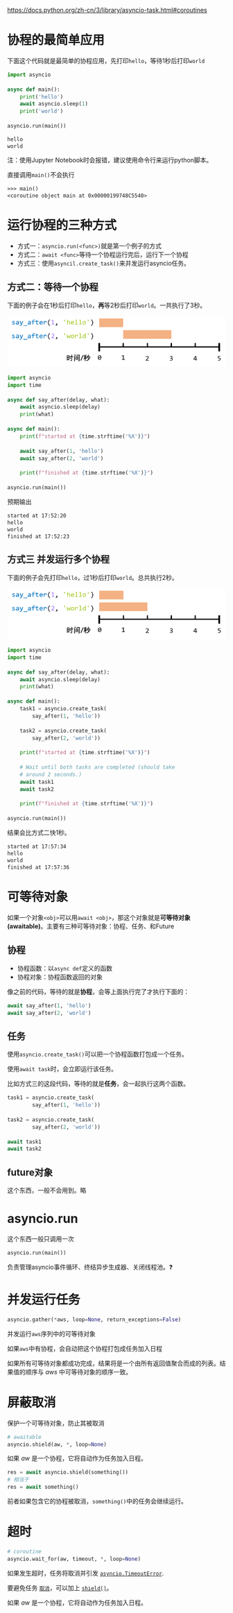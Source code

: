 https://docs.python.org/zh-cn/3/library/asyncio-task.html#coroutines

# 协程的最简单应用

下面这个代码就是最简单的协程应用，先打印`hello`，等待1秒后打印`world`

```python
import asyncio

async def main():
    print('hello')
    await asyncio.sleep(1)
    print('world')

asyncio.run(main())
```

```
hello
world
```

注：使用Jupyter Notebook时会报错，建议使用命令行来运行python脚本。



直接调用`main()`不会执行

```
>>> main()
<coroutine object main at 0x00000199748C5540>
```

# 运行协程的三种方式

- 方式一：`asyncio.run(<func>)`就是第一个例子的方式
- 方式二：`await <func>`等待一个协程运行完后，运行下一个协程
- 方式三：使用`asyncil.create_task()`来并发运行asyncio任务。

## 方式二：等待一个协程

下面的例子会在1秒后打印`hello`，**再**等2秒后打印`world`。一共执行了3秒。

![](img/运行方式2.png)

```python
import asyncio
import time

async def say_after(delay, what):
    await asyncio.sleep(delay)
    print(what)

async def main():
    print(f"started at {time.strftime('%X')}")

    await say_after(1, 'hello')
    await say_after(2, 'world')

    print(f"finished at {time.strftime('%X')}")

asyncio.run(main())
```

预期输出

```
started at 17:52:20
hello
world
finished at 17:52:23
```

## 方式三 并发运行多个协程

下面的例子会先打印`hello`，过1秒后打印`world`。总共执行2秒。

![](img/运行方式3.png)

```python
import asyncio
import time

async def say_after(delay, what):
    await asyncio.sleep(delay)
    print(what)
    
async def main():
    task1 = asyncio.create_task(
        say_after(1, 'hello'))

    task2 = asyncio.create_task(
        say_after(2, 'world'))

    print(f"started at {time.strftime('%X')}")

    # Wait until both tasks are completed (should take
    # around 2 seconds.)
    await task1
    await task2

    print(f"finished at {time.strftime('%X')}")
    
asyncio.run(main())
```

结果会比方式二快1秒。

```
started at 17:57:34
hello
world
finished at 17:57:36
```

# 可等待对象

如果一个对象`<obj>`可以用`await <obj>`，那这个对象就是**可等待对象(awaitable)**。主要有三种可等待对象：协程、任务、和Future

## 协程

- 协程函数：以`async def`定义的函数
- 协程对象：协程函数返回的对象

像之前的代码，等待的就是**协程**，会等上面执行完了才执行下面的：

```python
await say_after(1, 'hello')
await say_after(2, 'world')
```

## 任务

使用`asyncio.create_task()`可以把一个协程函数打包成一个任务。

使用`await task`时，会立即运行该任务。

比如方式三的这段代码，等待的就是**任务**，会一起执行这两个函数。

```python
task1 = asyncio.create_task(
        say_after(1, 'hello'))

task2 = asyncio.create_task(
        say_after(2, 'world'))

await task1
await task2
```

## future对象

这个东西，一般不会用到。略

# asyncio.run

这个东西一般只调用一次

```python
asyncio.run(main())
```

负责管理asyncio事件循环、终结异步生成器、关闭线程池。:question:

# 并发运行任务

```python
asyncio.gather(*aws, loop=None, return_exceptions=False)
```

并发运行`aws`序列中的可等待对象

如果`aws`中有协程，会自动把这个协程打包成任务加入日程

如果所有可等待对象都成功完成，结果将是一个由所有返回值聚合而成的列表。结果值的顺序与 *aws* 中可等待对象的顺序一致。

# 屏蔽取消

保护一个可等待对象，防止其被取消

```python
# awaitable
asyncio.shield(aw, *, loop=None)
```

如果 *aw* 是一个协程，它将自动作为任务加入日程。

```python
res = await asyncio.shield(something())
# 相当于
res = await something()
```

前者如果包含它的协程被取消，`something()`中的任务会继续运行。

# 超时

```python
# coroutine
asyncio.wait_for(aw, timeout, *, loop=None)
```



如果发生超时，任务将取消并引发 [`asyncio.TimeoutError`](https://docs.python.org/zh-cn/3/library/asyncio-exceptions.html#asyncio.TimeoutError).

要避免任务 [`取消`](https://docs.python.org/zh-cn/3/library/asyncio-task.html#asyncio.Task.cancel)，可以加上 [`shield()`](https://docs.python.org/zh-cn/3/library/asyncio-task.html#asyncio.shield)。

如果 *aw* 是一个协程，它将自动作为任务加入日程。